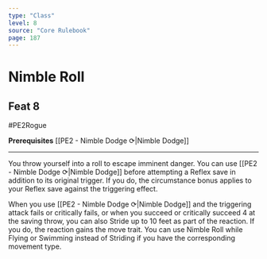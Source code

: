 ```yaml
---
type: "Class"
level: 8
source: "Core Rulebook"
page: 187
---
```

# Nimble Roll
## Feat 8
#PE2Rogue

**Prerequisites** [[PE2 - Nimble Dodge ⟳|Nimble Dodge]]

---
You throw yourself into a roll to escape imminent danger. You can use [[PE2 - Nimble Dodge ⟳|Nimble Dodge]] before attempting a Reflex save in addition to its original trigger. If you do, the circumstance bonus applies to your Reflex save against the triggering effect.

When you use [[PE2 - Nimble Dodge ⟳|Nimble Dodge]] and the triggering attack fails or critically fails, or when you succeed or critically succeed 4 at the saving throw, you can also Stride up to 10 feet as part of the reaction. If you do, the reaction gains the move trait. You can use Nimble Roll while Flying or Swimming instead of Striding if you have the corresponding movement type.